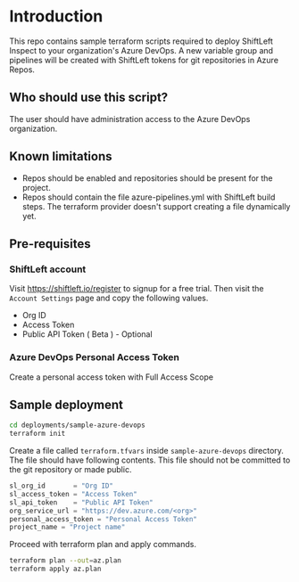# Introduction

This repo contains sample terraform scripts required to deploy ShiftLeft Inspect to your organization's Azure DevOps. A new variable group and pipelines will be created with ShiftLeft tokens for git repositories in Azure Repos.

## Who should use this script?

The user should have administration access to the Azure DevOps organization.

## Known limitations

- Repos should be enabled and repositories should be present for the project.
- Repos should contain the file azure-pipelines.yml with ShiftLeft build steps. The terraform provider doesn't support creating a file dynamically yet.

## Pre-requisites

### ShiftLeft account

Visit https://shiftleft.io/register to signup for a free trial. Then visit the `Account Settings` page and copy the following values.

- Org ID
- Access Token
- Public API Token ( Beta ) - Optional

### Azure DevOps Personal Access Token

Create a personal access token with Full Access Scope

## Sample deployment

```bash
cd deployments/sample-azure-devops
terraform init
```

Create a file called `terraform.tfvars` inside `sample-azure-devops` directory. The file should have following contents. This file should not be committed to the git repository or made public.

```terraform
sl_org_id       = "Org ID"
sl_access_token = "Access Token"
sl_api_token    = "Public API Token"
org_service_url = "https://dev.azure.com/<org>"
personal_access_token = "Personal Access Token"
project_name = "Project name"
```

Proceed with terraform plan and apply commands.

```bash
terraform plan --out=az.plan
terraform apply az.plan
```
